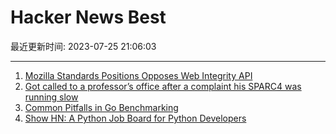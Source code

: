 # Hacker News Best

最近更新时间: 2023-07-25 21:06:03

--- 
1. [Mozilla Standards Positions Opposes Web Integrity API](https://github.com/mozilla/standards-positions/issues/852) 
2. [Got called to a professor’s office after a complaint his SPARC4 was running slow](https://infosec.exchange/@paco/110772422266480371) 
3. [Common Pitfalls in Go Benchmarking](https://eli.thegreenplace.net/2023/common-pitfalls-in-go-benchmarking/) 
4. [Show HN: A Python Job Board for Python Developers](https://www.pycareer.io/) 
